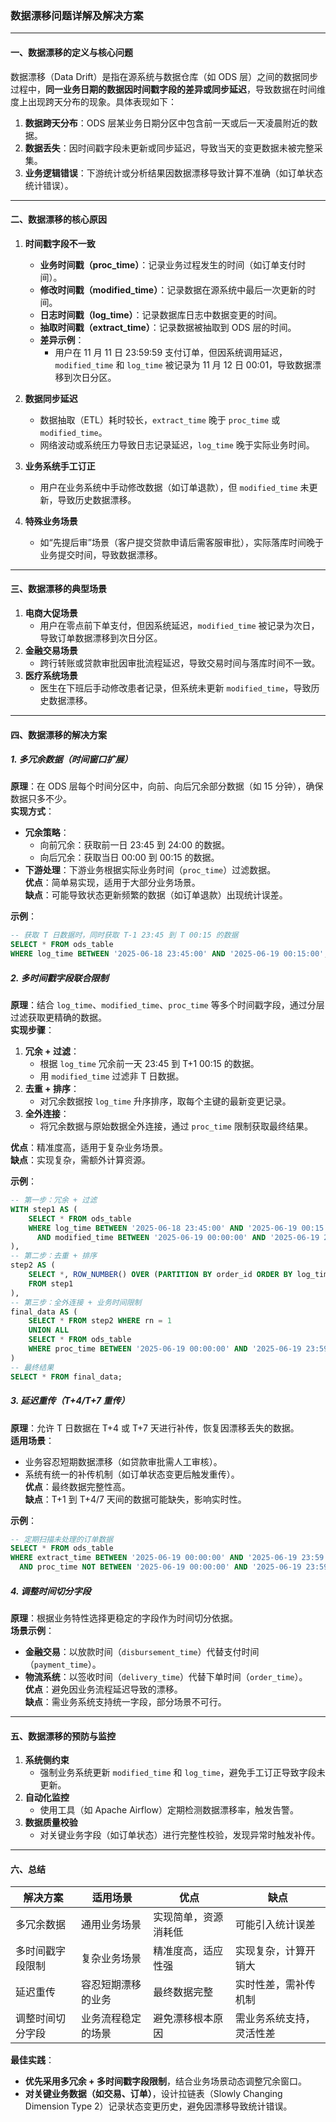 ### **数据漂移问题详解及解决方案**

---

#### **一、数据漂移的定义与核心问题**
数据漂移（Data Drift）是指在源系统与数据仓库（如 ODS 层）之间的数据同步过程中，**同一业务日期的数据因时间戳字段的差异或同步延迟**，导致数据在时间维度上出现跨天分布的现象。具体表现如下：
1. **数据跨天分布**：ODS 层某业务日期分区中包含前一天或后一天凌晨附近的数据。
2. **数据丢失**：因时间戳字段未更新或同步延迟，导致当天的变更数据未被完整采集。
3. **业务逻辑错误**：下游统计或分析结果因数据漂移导致计算不准确（如订单状态统计错误）。

---

#### **二、数据漂移的核心原因**
1. **时间戳字段不一致**  
   - **业务时间戳（proc_time）**：记录业务过程发生的时间（如订单支付时间）。  
   - **修改时间戳（modified_time）**：记录数据在源系统中最后一次更新的时间。  
   - **日志时间戳（log_time）**：记录数据库日志中数据变更的时间。  
   - **抽取时间戳（extract_time）**：记录数据被抽取到 ODS 层的时间。  
   - **差异示例**：  
     - 用户在 11 月 11 日 23:59:59 支付订单，但因系统调用延迟，`modified_time` 和 `log_time` 被记录为 11 月 12 日 00:01，导致数据漂移到次日分区。  

2. **数据同步延迟**  
   - 数据抽取（ETL）耗时较长，`extract_time` 晚于 `proc_time` 或 `modified_time`。  
   - 网络波动或系统压力导致日志记录延迟，`log_time` 晚于实际业务时间。  

3. **业务系统手工订正**  
   - 用户在业务系统中手动修改数据（如订单退款），但 `modified_time` 未更新，导致历史数据漂移。  

4. **特殊业务场景**  
   - 如“先提后审”场景（客户提交贷款申请后需客服审批），实际落库时间晚于业务提交时间，导致数据漂移。  

---

#### **三、数据漂移的典型场景**
1. **电商大促场景**  
   - 用户在零点前下单支付，但因系统延迟，`modified_time` 被记录为次日，导致订单数据漂移到次日分区。  
2. **金融交易场景**  
   - 跨行转账或贷款审批因审批流程延迟，导致交易时间与落库时间不一致。  
3. **医疗系统场景**  
   - 医生在下班后手动修改患者记录，但系统未更新 `modified_time`，导致历史数据漂移。  

---

#### **四、数据漂移的解决方案**
##### **1. 多冗余数据（时间窗口扩展）**
**原理**：在 ODS 层每个时间分区中，向前、向后冗余部分数据（如 15 分钟），确保数据只多不少。  
**实现方式**：  
- **冗余策略**：  
  - 向前冗余：获取前一日 23:45 到 24:00 的数据。  
  - 向后冗余：获取当日 00:00 到 00:15 的数据。  
- **下游处理**：下游业务根据实际业务时间（`proc_time`）过滤数据。  
**优点**：简单易实现，适用于大部分业务场景。  
**缺点**：可能导致状态更新频繁的数据（如订单退款）出现统计误差。  

**示例**：  
```sql
-- 获取 T 日数据时，同时获取 T-1 23:45 到 T 00:15 的数据
SELECT * FROM ods_table 
WHERE log_time BETWEEN '2025-06-18 23:45:00' AND '2025-06-19 00:15:00';
```

##### **2. 多时间戳字段联合限制**
**原理**：结合 `log_time`、`modified_time`、`proc_time` 等多个时间戳字段，通过分层过滤获取更精确的数据。  
**实现步骤**：  
1. **冗余 + 过滤**：  
   - 根据 `log_time` 冗余前一天 23:45 到 T+1 00:15 的数据。  
   - 用 `modified_time` 过滤非 T 日数据。  
2. **去重 + 排序**：  
   - 对冗余数据按 `log_time` 升序排序，取每个主键的最新变更记录。  
3. **全外连接**：  
   - 将冗余数据与原始数据全外连接，通过 `proc_time` 限制获取最终结果。  

**优点**：精准度高，适用于复杂业务场景。  
**缺点**：实现复杂，需额外计算资源。  

**示例**：  
```sql
-- 第一步：冗余 + 过滤
WITH step1 AS (
    SELECT * FROM ods_table
    WHERE log_time BETWEEN '2025-06-18 23:45:00' AND '2025-06-19 00:15:00'
      AND modified_time BETWEEN '2025-06-19 00:00:00' AND '2025-06-19 23:59:59'
),
-- 第二步：去重 + 排序
step2 AS (
    SELECT *, ROW_NUMBER() OVER (PARTITION BY order_id ORDER BY log_time DESC) AS rn
    FROM step1
),
-- 第三步：全外连接 + 业务时间限制
final_data AS (
    SELECT * FROM step2 WHERE rn = 1
    UNION ALL
    SELECT * FROM ods_table
    WHERE proc_time BETWEEN '2025-06-19 00:00:00' AND '2025-06-19 23:59:59'
)
-- 最终结果
SELECT * FROM final_data;
```

##### **3. 延迟重传（T+4/T+7 重传）**
**原理**：允许 T 日数据在 T+4 或 T+7 天进行补传，恢复因漂移丢失的数据。  
**适用场景**：  
- 业务容忍短期数据漂移（如贷款审批需人工审核）。  
- 系统有统一的补传机制（如订单状态变更后触发重传）。  
**优点**：最终数据完整性高。  
**缺点**：T+1 到 T+4/7 天间的数据可能缺失，影响实时性。  

**示例**：  
```sql
-- 定期扫描未处理的订单数据
SELECT * FROM ods_table 
WHERE extract_time BETWEEN '2025-06-19 00:00:00' AND '2025-06-19 23:59:59'
  AND proc_time NOT BETWEEN '2025-06-19 00:00:00' AND '2025-06-19 23:59:59';
```

##### **4. 调整时间切分字段**
**原理**：根据业务特性选择更稳定的字段作为时间切分依据。  
**场景示例**：  
- **金融交易**：以放款时间（`disbursement_time`）代替支付时间（`payment_time`）。  
- **物流系统**：以签收时间（`delivery_time`）代替下单时间（`order_time`）。  
**优点**：避免因业务流程延迟导致的漂移。  
**缺点**：需业务系统支持统一字段，部分场景不可行。  

---

#### **五、数据漂移的预防与监控**
1. **系统侧约束**  
   - 强制业务系统更新 `modified_time` 和 `log_time`，避免手工订正导致字段未更新。  
2. **自动化监控**  
   - 使用工具（如 Apache Airflow）定期检测数据漂移率，触发告警。  
3. **数据质量校验**  
   - 对关键业务字段（如订单状态）进行完整性校验，发现异常时触发补传。  

---

#### **六、总结**
| **解决方案**       | **适用场景**               | **优点**                     | **缺点**                     |
|--------------------|--------------------------|----------------------------|----------------------------|
| 多冗余数据         | 通用业务场景               | 实现简单，资源消耗低         | 可能引入统计误差             |
| 多时间戳字段限制   | 复杂业务场景               | 精准度高，适应性强           | 实现复杂，计算开销大         |
| 延迟重传           | 容忍短期漂移的业务         | 最终数据完整                 | 实时性差，需补传机制         |
| 调整时间切分字段   | 业务流程稳定的场景         | 避免漂移根本原因             | 需业务系统支持，灵活性差     |

**最佳实践**：  
- **优先采用多冗余 + 多时间戳字段限制**，结合业务场景动态调整冗余窗口。  
- **对关键业务数据（如交易、订单）**，设计拉链表（Slowly Changing Dimension Type 2）记录状态变更历史，避免因漂移导致统计错误。